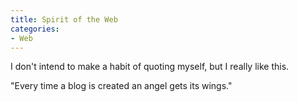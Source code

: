 ```yaml
---
title: Spirit of the Web
categories:
- Web
---
```


I don't intend to make a habit of quoting myself, but I really like this.


"Every time a blog is created an angel gets its wings."
